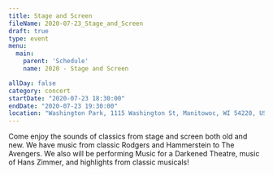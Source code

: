 ```yaml
---
title: Stage and Screen
fileName: 2020-07-23_Stage_and_Screen
draft: true
type: event
menu: 
  main:
    parent: 'Schedule'
    name: 2020 - Stage and Screen

allDay: false
category: concert
startDate: "2020-07-23 18:30:00"
endDate: "2020-07-23 19:30:00"
location: "Washington Park, 1115 Washington St, Manitowoc, WI 54220, USA"
---
```

Come enjoy the sounds of classics from stage and screen both old and new.  We have music from classic Rodgers and Hammerstein to The Avengers.  We also will be performing Music for a Darkened Theatre, music of Hans Zimmer, and highlights from classic musicals!
